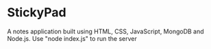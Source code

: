 # StickyPad
A notes application built using HTML, CSS, JavaScript, MongoDB and Node.js. 
Use "node index.js" to run the server
